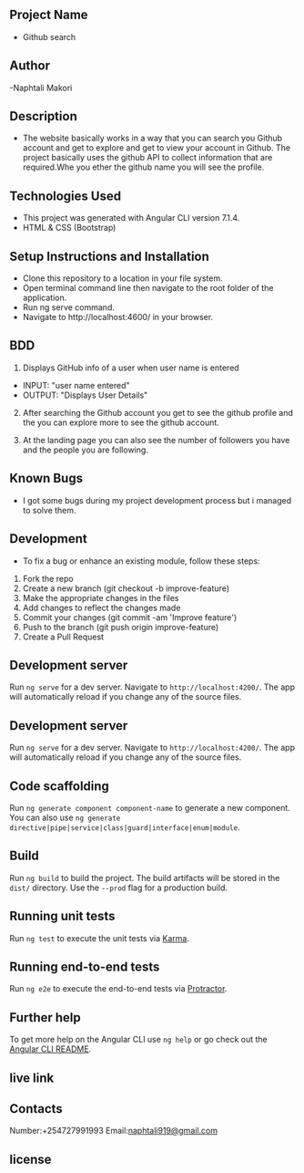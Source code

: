 ## Project Name
- Github  search
## Author
-Naphtali Makori
## Description

- The website basically works in a way that you can search you Github account and get to explore and get to view your account in Github.
 The project basically uses the github API to collect information that are required.Whe you ether the github name you will see the profile. 

## Technologies Used
- This project was generated with Angular CLI version 7.1.4.
- HTML & CSS (Bootstrap)
## Setup Instructions and Installation
- Clone this repository to a location in your file system.
- Open terminal command line then navigate to the root folder of the application.
- Run ng serve command.
- Navigate to http://localhost:4600/ in your browser.

## BDD



 1. Displays GitHub info of a user when user name is entered
   - INPUT: "user name entered"
   - OUTPUT: "Displays User Details"
 2. After searching the Github account you get to see the github profile and the you can explore more to see the github account.

 3. At the landing page you can also see the number of followers you have and the people you are following.


## Known Bugs

- I got some bugs during my project development process but i managed to solve them.

## Development

- To fix a bug or enhance an existing module, follow these steps:

1. Fork the repo
2. Create a new branch (git checkout -b improve-feature)
3. Make the appropriate changes in the files
4. Add changes to reflect the changes made
5. Commit your changes (git commit -am 'Improve feature')
6. Push to the branch (git push origin improve-feature)
7. Create a Pull Request



## Development server

Run `ng serve` for a dev server. Navigate to `http://localhost:4200/`. The app will automatically reload if you change any of the source files.

## Development server

Run `ng serve` for a dev server. Navigate to `http://localhost:4200/`. The app will automatically reload if you change any of the source files.

## Code scaffolding

Run `ng generate component component-name` to generate a new component. You can also use `ng generate directive|pipe|service|class|guard|interface|enum|module`.

## Build

Run `ng build` to build the project. The build artifacts will be stored in the `dist/` directory. Use the `--prod` flag for a production build.

## Running unit tests

Run `ng test` to execute the unit tests via [Karma](https://karma-runner.github.io).

## Running end-to-end tests

Run `ng e2e` to execute the end-to-end tests via [Protractor](http://www.protractortest.org/).

## Further help

To get more help on the Angular CLI use `ng help` or go check out the [Angular CLI README](https://github.com/angular/angular-cli/blob/master/README.md).

## live link 



## Contacts

Number:+254727991993
Email:naphtali919@gmail.com

## license
 
